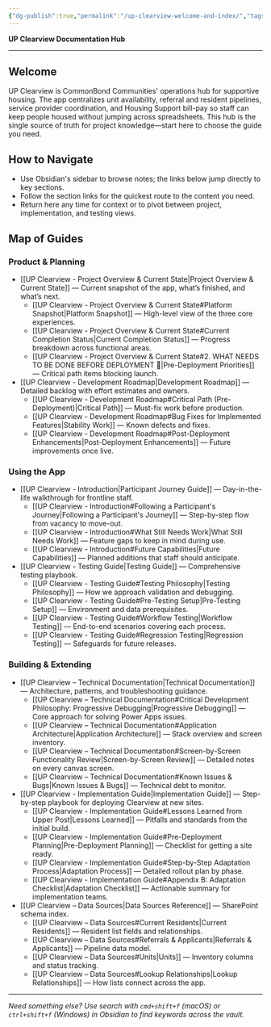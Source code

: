 ```yaml
---
{"dg-publish":true,"permalink":"/up-clearview-welcome-and-index/","tags":["gardenEntry"]}
---
```


**UP Clearview Documentation Hub**

---

## Welcome

UP Clearview is CommonBond Communities' operations hub for supportive housing. The app centralizes unit availability, referral and resident pipelines, service provider coordination, and Housing Support bill-pay so staff can keep people housed without jumping across spreadsheets. This hub is the single source of truth for project knowledge—start here to choose the guide you need.

## How to Navigate

- Use Obsidian's sidebar to browse notes; the links below jump directly to key sections.
- Follow the section links for the quickest route to the content you need.
- Return here any time for context or to pivot between project, implementation, and testing views.

## Map of Guides

### Product & Planning

- [[UP Clearview - Project Overview & Current State\|Project Overview & Current State]] — Current snapshot of the app, what’s finished, and what’s next.
  - [[UP Clearview - Project Overview & Current State#Platform Snapshot\|Platform Snapshot]] — High-level view of the three core experiences.
  - [[UP Clearview - Project Overview & Current State#Current Completion Status\|Current Completion Status]] — Progress breakdown across functional areas.
  - [[UP Clearview - Project Overview & Current State#2. WHAT NEEDS TO BE DONE BEFORE DEPLOYMENT 🔧\|Pre-Deployment Priorities]] — Critical path items blocking launch.
- [[UP Clearview - Development Roadmap\|Development Roadmap]] — Detailed backlog with effort estimates and owners.
  - [[UP Clearview - Development Roadmap#Critical Path (Pre-Deployment)\|Critical Path]] — Must-fix work before production.
  - [[UP Clearview - Development Roadmap#Bug Fixes for Implemented Features\|Stability Work]] — Known defects and fixes.
  - [[UP Clearview - Development Roadmap#Post-Deployment Enhancements\|Post-Deployment Enhancements]] — Future improvements once live.

### Using the App

- [[UP Clearview - Introduction\|Participant Journey Guide]] — Day-in-the-life walkthrough for frontline staff.
  - [[UP Clearview - Introduction#Following a Participant's Journey\|Following a Participant's Journey]] — Step-by-step flow from vacancy to move-out.
  - [[UP Clearview - Introduction#What Still Needs Work\|What Still Needs Work]] — Feature gaps to keep in mind during use.
  - [[UP Clearview - Introduction#Future Capabilities\|Future Capabilities]] — Planned additions that staff should anticipate.
- [[UP Clearview - Testing Guide\|Testing Guide]] — Comprehensive testing playbook.
  - [[UP Clearview - Testing Guide#Testing Philosophy\|Testing Philosophy]] — How we approach validation and debugging.
  - [[UP Clearview - Testing Guide#Pre-Testing Setup\|Pre-Testing Setup]] — Environment and data prerequisites.
  - [[UP Clearview - Testing Guide#Workflow Testing\|Workflow Testing]] — End-to-end scenarios covering each process.
  - [[UP Clearview - Testing Guide#Regression Testing\|Regression Testing]] — Safeguards for future releases.

### Building & Extending

- [[UP Clearview – Technical Documentation\|Technical Documentation]] — Architecture, patterns, and troubleshooting guidance.
  - [[UP Clearview – Technical Documentation#Critical Development Philosophy: Progressive Debugging\|Progressive Debugging]] — Core approach for solving Power Apps issues.
  - [[UP Clearview – Technical Documentation#Application Architecture\|Application Architecture]] — Stack overview and screen inventory.
  - [[UP Clearview – Technical Documentation#Screen-by-Screen Functionality Review\|Screen-by-Screen Review]] — Detailed notes on every canvas screen.
  - [[UP Clearview – Technical Documentation#Known Issues & Bugs\|Known Issues & Bugs]] — Technical debt to monitor.
- [[UP Clearview - Implementation Guide\|Implementation Guide]] — Step-by-step playbook for deploying Clearview at new sites.
  - [[UP Clearview - Implementation Guide#Lessons Learned from Upper Post\|Lessons Learned]] — Pitfalls and standards from the initial build.
  - [[UP Clearview - Implementation Guide#Pre-Deployment Planning\|Pre-Deployment Planning]] — Checklist for getting a site ready.
  - [[UP Clearview - Implementation Guide#Step-by-Step Adaptation Process\|Adaptation Process]] — Detailed rollout plan by phase.
  - [[UP Clearview - Implementation Guide#Appendix B: Adaptation Checklist\|Adaptation Checklist]] — Actionable summary for implementation teams.
- [[UP Clearview – Data Sources\|Data Sources Reference]] — SharePoint schema index.
  - [[UP Clearview – Data Sources#Current Residents\|Current Residents]] — Resident list fields and relationships.
  - [[UP Clearview – Data Sources#Referrals & Applicants\|Referrals & Applicants]] — Pipeline data model.
  - [[UP Clearview – Data Sources#Units\|Units]] — Inventory columns and status tracking.
  - [[UP Clearview – Data Sources#Lookup Relationships\|Lookup Relationships]] — How lists connect across the app.

---

*Need something else? Use search with `cmd+shift+f` (macOS) or `ctrl+shift+f` (Windows) in Obsidian to find keywords across the vault.*
